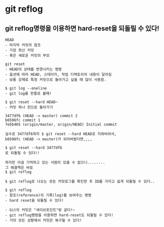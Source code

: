 <h1>
  git reflog
</h1>





<h2>git reflog명령을 이용하면 hard-reset을 되돌릴 수 있다!</h2>



```
HEAD
- 마지막 커밋의 참조
- 가장 최신 커밋
- 혹은 새로운 커밋의 부모
```

```
git reset
- HEAD의 상태를 변경시키는 명령
- 옵션에 따라 HEAD, 스테이지, 작업 디렉토리의 내용이 달라짐
- 보통 강제로 특정 커밋으로 돌아가고 싶을 때 많이 사용함.
```



```
$ git log --oneline
- git log를 한줄로 볼때!
```

```
$ git reset --hard HEAD~
- 커밋 하나 전으로 돌아가기
```

```
3477df6 (HEAD -> master) commit 2
b6596fc commit 1
7e5b465 (origin/master, origin/HEAD) Initial commit
```

```
실수로 3477df6까지 $ git reset --hard HEAD로 지워버려서,
b6596fc (HEAD -> master)가 되어버렸다면,,,,

$ git reset --hard 3477df6
로 되돌릴 수 있다!!
```

```
하지만 이걸 기억하고 있는 사람이 있을 수 없으니........
그 해결책은 바로
$ git reflog
```

```
$ git reflog로 나오는 모든 커밋로그를 확인한 후 ID를 가지고 쉽게 되돌릴 수 있다..
```

```
$ git reflog
- 참조(reference)의 기록(log)를 보여주는 명령
- hard reset을 되돌릴 수 있다!
```

```
- Git의 커밋은 "세이브포인트"랑 같다!~
- git reflog명령을 이용하면 hard-reset도 되돌릴 수 있다!
- 거의 모든 상황에서 커밋은 복구될 수 있다!
```

